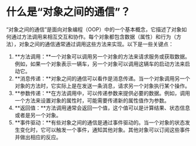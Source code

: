 # 什么是“对象之间的通信”？

“对象之间的通信”是面向对象编程（OOP）中的一个基本概念，它描述了对象如何通过方法调用来相互交互和协作。每个对象都包含数据（属性）和行为（方法），对象之间的通信通常通过调用这些方法来实现。以下是一些关键点：

1. **方法调用：**一个对象可以调用另一个对象的方法来请求服务或获取数据。例如，如果一个对象表示一辆车，另一个对象可以调用这辆车的启动方法来启动它。
2. **消息传递：**对象之间的通信可以看作是消息传递。当一个对象调用另一个对象的方法时，它实际上是在发送一条消息，请求另一个对象执行某个操作。
3. **参数传递：**在方法调用中，可以传递参数来提供必要的数据。例如，调用一个方法来设置对象的属性时，可能需要传递新的属性值作为参数。
4. **返回值：**方法调用通常会返回一个值，这个值可以是计算结果、状态信息或者是另一个对象。
5. **事件驱动：**有些对象之间的通信是通过事件驱动的。当一个对象的状态发生变化时，它可以触发一个事件，通知其他对象。其他对象可以订阅这些事件并做出相应的反应。